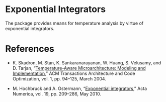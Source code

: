# Exponential Integrators

The package provides means for temperature analysis by virtue of exponential
integrators.

# References

* K. Skadron, M. Stan, K. Sankaranarayanan, W. Huang, S. Velusamy, and D. Tarjan,
  “[Temperature-Aware Microarchitecture: Modeling and Implementation](http://www.virginia.edu/cs/people/faculty/pdfs/p94-skadron.pdf),”
  ACM Transactions Architecture and Code Optimization, vol. 1, pp. 94–125,
  March 2004.

* M. Hochbruck and A. Ostermann,
  “[Exponential integrators](http://dx.doi.org/10.1017/S0962492910000048),”
  Acta Numerica, vol. 19, pp. 209–286, May 2010.

